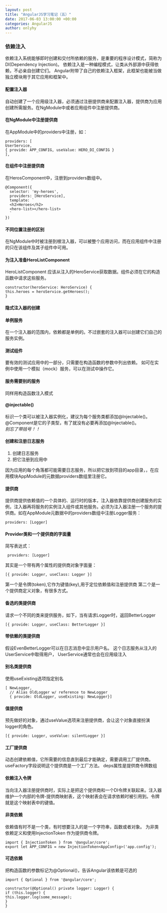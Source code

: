```yaml
---
layout: post
title: "AngularJS学习笔记（五）"
date: 2017-06-03 13:00:00 +00:00
categories: AngularJS
author: onlyhy
---
```

### 依赖注入  
   依赖注入系统能够即时创建和交付所依赖的服务，是重要的程序设计模式，简称为DI(Dependency Injection)。
   依赖注入是一种编程模式，让类从外部源中获得依赖，不必亲自创建它们。
   Angular附带了自己的依赖注入框架，此框架也能被当做独立模块用于其它应用和框架中。

#### 配置注入器
   自动创建了一个应用级注入器，必须通过注册提供商来配置注入器，提供商为应用创建所需服务。在NgModule中或者应用组件中注册提供商。

#### 在NgModule中注册提供商  
   在AppModule中的providers中注册，如：

    providers: [
    UserService,
    { provide: APP_CONFIG, useValue: HERO_DI_CONFIG }
    ],

#### 在组件中注册提供商  
   在HerosComponent中，注册到providers数组中。  

    @Component({
      selector: 'my-heroes',
      providers: [HeroService],
      template: `
      <h2>Heroes</h2>
      <hero-list></hero-list>
      `
    })

#### 不同位置注册的区别
   在NgModule中时被注册到根注入器，可以被整个应用访问，而在应用组件中注册的只在该组件及其子组件中可用。

#### 为注入准备HeroListComponent  
   HeroListComponent 应该从注入的HeroService获取数据。组件必须在它的构造函数中请求这些服务。

    constructor(heroService: HeroService) {
    this.heroes = heroService.getHeroes();
    }

   
#### 隐式注入器的创建  

#### 单例服务  
   在一个注入器的范围内，依赖都是单例的。不过嵌套的注入器可以创建它们自己的服务实例。  

#### 测试组件  
   要有效的测试应用中的一部分，只需要在构造函数的参数中列出依赖。
   如可在实例中使用一个模拟（mock）服务，可以在测试中操作它。  

#### 服务需要别的服务  
   同样用构造函数注入模式  

#### @injectable()  
   标识一个类可以被注入器实例化，建议为每个服务类都添加@Injectable()。
@Component是它的子类型，有了就没有必要再添加@Injectable()。   
   *别忘了带括号！！*

#### 创建和注册日志服务  
   1. 创建日志服务
   2. 把它注册到应用中 
   
   因为应用的每个角落都可能需要日志服务，所以把它放到项目的app目录，，在应用模块AppModule的元数据providers数组里注册它。

#### 提供商  
   提供商提供依赖值的一个具体的、运行时的版本，注入器依靠提供商创建服务的实例，注入器再将服务的实例注入组件或其他服务。必须为注入器注册一个服务的提供商。如在AppModule元数据中的providers数组中注册Logger服务：

    providers: [Logger]

#### Provider类和一个提供商的字面量  
   简写表达式：

     providers: [Logger]

   其实是一个带有两个属性的提供商对象字面量：

    [{ provide: Logger, useClass: Logger }]

   第一个是令牌(token),它作为键值(key),用于定位依赖值和注册提供商
   第二个是一个提供商定义对象，有很多方式。

#### 备选的类提供商
   请求一个不同的类来提供服务，如下，当有请求Logger时，返回BetterLogger

    [{ provide: Logger, useClass: BetterLogger }]

#### 带依赖的类提供商  
   假设EvenBetterLogger可以在日志消息中显示用户名。 这个日志服务从注入的UserService中取得用户， UserService通常也会在应用级注入

#### 别名类提供商  
   使用useExisting选项指定别名  

    [ NewLogger,
      // Alias OldLogger w/ reference to NewLogger
      { provide: OldLogger, useExisting: NewLogger}]  

#### 值提供商
   预先做好的对象，通过useValue选项来注册提供商，会让这个对象直接扮演logger的角色。

    [{ provide: Logger, useValue: silentLogger }]

#### 工厂提供商  
   动态创建依赖值，它所需要的信息直到最后才能确定，需要调用工厂提供商。
   useFactory字段说明这个提供商是一个工厂方法。
   deps属性是提供商令牌数组

#### 依赖注入令牌  
   当向注入器注册提供商时，实际上是把这个提供商和一个DI令牌关联起来。注入器维护一个内部的令牌-提供商映射表，这个映射表会在请求依赖时被引用到。令牌就是这个映射表中的键值。

#### 非类依赖  
   依赖值有时不是一个类，有时想要注入的是一个字符串，函数或者对象。
   为非类依赖定义和使用InjectionToken 作为提供商令牌。  

    import { InjectionToken } from '@angular/core';
    export let APP_CONFIG = new InjectionToken<AppConfig>('app.config');  

#### 可选依赖  
   把构造函数的参数标记为@Optional()，告诉Angular该依赖是可选的

    import { Optional } from '@angular/core';

    constructor(@Optional() private logger: Logger) {
    if (this.logger) {
    this.logger.log(some_message);
    }
    }  

  
    

    

